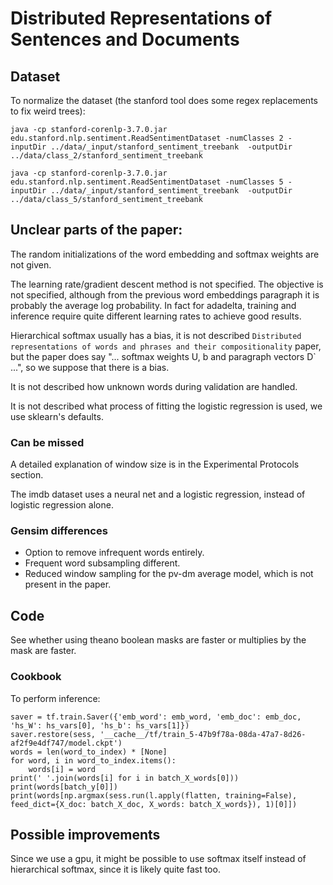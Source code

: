 # Distributed Representations of Sentences and Documents
## Dataset
To normalize the dataset (the stanford tool does some regex replacements to fix weird trees):

    java -cp stanford-corenlp-3.7.0.jar edu.stanford.nlp.sentiment.ReadSentimentDataset -numClasses 2 -inputDir ../data/_input/stanford_sentiment_treebank  -outputDir ../data/class_2/stanford_sentiment_treebank

    java -cp stanford-corenlp-3.7.0.jar edu.stanford.nlp.sentiment.ReadSentimentDataset -numClasses 5 -inputDir ../data/_input/stanford_sentiment_treebank  -outputDir ../data/class_5/stanford_sentiment_treebank

## Unclear parts of the paper:
The random initializations of the word embedding and softmax weights are not given.

The learning rate/gradient descent method is not specified. The objective is not specified, although from the previous word embeddings paragraph it is probably the average log probability. In fact for adadelta, training and inference require quite different learning rates to achieve good results.

Hierarchical softmax usually has a bias, it is not described `Distributed representations of words and phrases and their compositionality` paper, but the paper does say "... softmax weights U, b and paragraph vectors D` ...", so we suppose that there is a bias.

It is not described how unknown words during validation are handled.

It is not described what process of fitting the logistic regression is used, we use sklearn's defaults.

### Can be missed
A detailed explanation of window size is in the Experimental Protocols section.

The imdb dataset uses a neural net and a logistic regression, instead of logistic regression alone.

### Gensim differences
- Option to remove infrequent words entirely.
- Frequent word subsampling different.
- Reduced window sampling for the pv-dm average model, which is not present in the paper.

## Code
See whether using theano boolean masks are faster or multiplies by the mask are faster.

### Cookbook
To perform inference:

    saver = tf.train.Saver({'emb_word': emb_word, 'emb_doc': emb_doc, 'hs_W': hs_vars[0], 'hs_b': hs_vars[1]})
    saver.restore(sess, '__cache__/tf/train_5-47b9f78a-08da-47a7-8d26-af2f9e4df747/model.ckpt')
    words = len(word_to_index) * [None]
    for word, i in word_to_index.items():
        words[i] = word
    print(' '.join(words[i] for i in batch_X_words[0]))
    print(words[batch_y[0]])
    print(words[np.argmax(sess.run(l.apply(flatten, training=False), feed_dict={X_doc: batch_X_doc, X_words: batch_X_words}), 1)[0]])

## Possible improvements
Since we use a gpu, it might be possible to use softmax itself instead of hierarchical softmax, since it is likely quite fast too.
